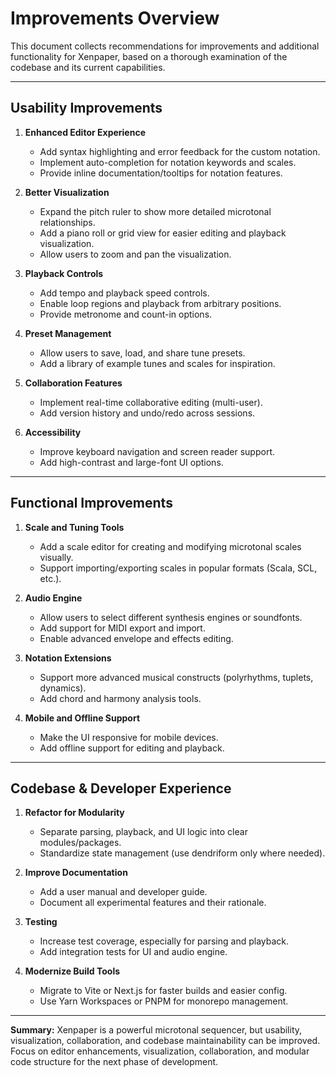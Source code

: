 # Improvements Overview

This document collects recommendations for improvements and additional functionality for Xenpaper, based on a thorough examination of the codebase and its current capabilities.

---

## Usability Improvements

1. **Enhanced Editor Experience**
   - Add syntax highlighting and error feedback for the custom notation.
   - Implement auto-completion for notation keywords and scales.
   - Provide inline documentation/tooltips for notation features.

2. **Better Visualization**
   - Expand the pitch ruler to show more detailed microtonal relationships.
   - Add a piano roll or grid view for easier editing and playback visualization.
   - Allow users to zoom and pan the visualization.

3. **Playback Controls**
   - Add tempo and playback speed controls.
   - Enable loop regions and playback from arbitrary positions.
   - Provide metronome and count-in options.

4. **Preset Management**
   - Allow users to save, load, and share tune presets.
   - Add a library of example tunes and scales for inspiration.

5. **Collaboration Features**
   - Implement real-time collaborative editing (multi-user).
   - Add version history and undo/redo across sessions.

6. **Accessibility**
   - Improve keyboard navigation and screen reader support.
   - Add high-contrast and large-font UI options.

---

## Functional Improvements

1. **Scale and Tuning Tools**
   - Add a scale editor for creating and modifying microtonal scales visually.
   - Support importing/exporting scales in popular formats (Scala, SCL, etc.).

2. **Audio Engine**
   - Allow users to select different synthesis engines or soundfonts.
   - Add support for MIDI export and import.
   - Enable advanced envelope and effects editing.

3. **Notation Extensions**
   - Support more advanced musical constructs (polyrhythms, tuplets, dynamics).
   - Add chord and harmony analysis tools.

4. **Mobile and Offline Support**
   - Make the UI responsive for mobile devices.
   - Add offline support for editing and playback.

---

## Codebase & Developer Experience

1. **Refactor for Modularity**
   - Separate parsing, playback, and UI logic into clear modules/packages.
   - Standardize state management (use dendriform only where needed).

2. **Improve Documentation**
   - Add a user manual and developer guide.
   - Document all experimental features and their rationale.

3. **Testing**
   - Increase test coverage, especially for parsing and playback.
   - Add integration tests for UI and audio engine.

4. **Modernize Build Tools**
   - Migrate to Vite or Next.js for faster builds and easier config.
   - Use Yarn Workspaces or PNPM for monorepo management.

---

**Summary:**
Xenpaper is a powerful microtonal sequencer, but usability, visualization, collaboration, and codebase maintainability can be improved. Focus on editor enhancements, visualization, collaboration, and modular code structure for the next phase of development.
